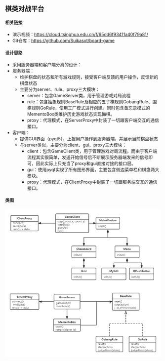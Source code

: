 ## 棋类对战平台

#### 相关链接

+ 演示视频：https://cloud.tsinghua.edu.cn/f/65dd6f93411a40f79a81/
+ Git仓库：https://github.com/Suikasxt/board-game

#### 设计思路

+ 采用服务器端和客户端分离的设计：
+ 服务器端：
  + 维护棋盘的状态和所有游戏规则，接受客户端反馈的用户操作，反馈新的棋盘状态
  + 主要分为server、rule、proxy三大模块：
    + server：包含GameServer类，用于管理游戏对局流程
    + rule：包含抽象规则BaseRule及相应的五子棋规则GobangRule、围棋规则GoRule，使用工厂模式进行创建。同时包含备忘录模式的MementoBox类维护历史游戏状态实现悔棋。
    + proxy：代理模式，在ServerProxy中封装了一切跟客户端交互的通信接口。
+ 客户端：
  + 提供GUI界面（pyqt5），上报用户操作到服务器端，并展示当前棋盘状态
  + 与server类似，主要分为client、gui、proxy三大模块：
    + client：包含GameClient类，用于管理游戏对局流程。而由于客户端流程其实很简单，发送开始信号后不断展示服务器端发来的信号即可，因此实际上只充当了proxy和gui直接对接的接口层。
    + gui：使用pyqt实现了所有图形界面，主要包含侧边菜单栏和棋盘两大模块。
    + proxy：代理模式，在ClientProxy中封装了一切跟服务端交互的通信接口。

#### 类图

![](类图.png)